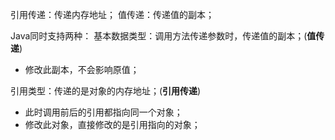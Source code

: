 引用传递：传递内存地址；
值传递：传递值的副本；


Java同时支持两种：
基本数据类型：调用方法传递参数时，传递值的副本；(**值传递**)
- 修改此副本，不会影响原值；

引用类型：传递的是对象的内存地址；(**引用传递**)
- 此时调用前后的引用都指向同一个对象；
- 修改此对象，直接修改的是引用指向的对象；